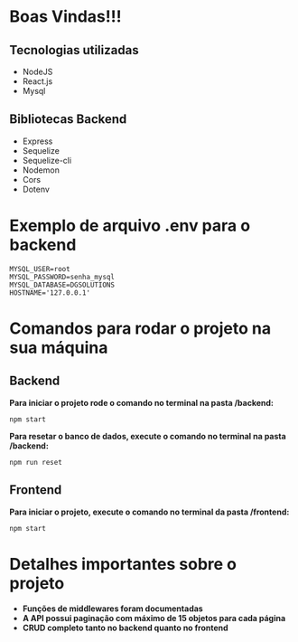 # Boas Vindas!!!
## Tecnologias utilizadas
* NodeJS
* React.js
* Mysql

## Bibliotecas Backend
* Express
* Sequelize
* Sequelize-cli
* Nodemon
* Cors
* Dotenv
# 

# Exemplo de arquivo .env para o backend
```
MYSQL_USER=root
MYSQL_PASSWORD=senha_mysql
MYSQL_DATABASE=DGSOLUTIONS
HOSTNAME='127.0.0.1'
```
# Comandos para rodar o projeto na sua máquina


## Backend

**Para iniciar o projeto rode o comando no terminal na pasta /backend:**
```
npm start
```

**Para resetar o banco de dados, execute o comando no terminal na pasta /backend:**
```
npm run reset
```

## Frontend

**Para iniciar o projeto, execute o comando no terminal da pasta /frontend:**
```
npm start
```
#
# Detalhes importantes sobre o projeto
* **Funções de middlewares foram documentadas**
* **A API possui paginação com máximo de 15 objetos para cada página**
* **CRUD completo tanto no backend quanto no frontend**